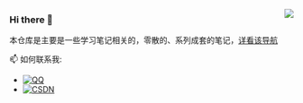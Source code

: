 <a href="https://github.com/zq99299"><img align='right' src="https://github-readme-stats.vercel.app/api?username=zq99299&show_icons=true"></a>

### Hi there 👋

本仓库是主要是一些学习笔记相关的，零散的、系列成套的笔记，[详看该导航](https://github.com/zq99299/repository-summary)

📫 如何联系我: 
  - [![QQ](https://img.shields.io/badge/QQ-99299684-yellow?logo=Tencent-QQ)](http://wpa.qq.com/msgrd?v=3&uin=99299684&site=qq&menu=yes) 
  - [![CSDN](https://img.shields.io/badge/CSDN-%20-yellow?logo=bloglovin)](https://blog.csdn.net/mr_zhuqiang) 

<!--
**zq99299/zq99299** is a ✨ _special_ ✨ repository because its `README.md` (this file) appears on your GitHub profile.

Here are some ideas to get you started:

- 🔭 I’m currently working on ...
- 🌱 I’m currently learning ...
- 👯 I’m looking to collaborate on ...
- 🤔 I’m looking for help with ...
- 💬 Ask me about ...
- 📫 How to reach me: ...
- 😄 Pronouns: ...
- ⚡ Fun fact: ...
-->
